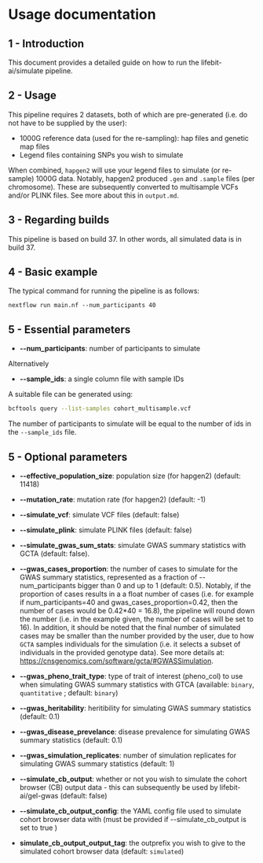 # Usage documentation

## 1 - Introduction

This document provides a detailed guide on how to run the lifebit-ai/simulate pipeline.

## 2 - Usage

This pipeline requires 2 datasets, both of which are pre-generated (i.e. do not have to be supplied by the user):
- 1000G reference data (used for the re-sampling): hap files and genetic map files
- Legend files containing SNPs you wish to simulate

When combined, `hapgen2` will use your legend files to simulate (or re-sample) 1000G data.
Notably, hapgen2 produced `.gen` and `.sample` files (per chromosome). These are subsequently converted to multisample VCFs and/or PLINK files. See more about this in `output.md`.

## 3 - Regarding builds

This pipeline is based on build 37. In other words, all simulated data is in build 37.

## 4 - Basic example

The typical command for running the pipeline is as follows:

```
nextflow run main.nf --num_participants 40
```

## 5 - Essential parameters

- **--num_participants**: number of participants to simulate

Alternatively

- **--sample_ids**: a single column file with sample IDs

A suitable file can be generated using:

```bash
bcftools query --list-samples cohort_multisample.vcf
```

The number of participants to simulate will be equal to the number of ids in the `--sample_ids` file.

## 5 - Optional parameters

- **--effective_population_size**: population size (for hapgen2) (default: 11418)
  
- **--mutation_rate**: mutation rate (for hapgen2) (default: -1)

- **--simulate_vcf**: simulate VCF files (default: false)

- **--simulate_plink**: simulate PLINK files (default: false)

- **--simulate_gwas_sum_stats**: simulate GWAS summary statistics with GCTA (default: false).

- **--gwas_cases_proportion**: the number of cases to simulate for the GWAS summary statistics, represented as a fraction of --num_participants bigger than 0 and up to 1 (default: 0.5). Notably, if the proportion of cases results in a a float number of cases (i.e. for example if num_participants=40 and gwas_cases_proportion=0.42, then the number of cases would be 0.42*40 = 16.8), the pipeline will round down the number (i.e. in the example given, the number of cases will be set to 16). In addition, it should be noted that the final number of simulated cases may be smaller than the number provided by the user, due to how `GCTA` samples individuals for the simulation (i.e. it selects a subset of individuals in the provided genotype data). See more details at: https://cnsgenomics.com/software/gcta/#GWASSimulation.

- **--gwas_pheno_trait_type**: type of trait of interest (pheno_col) to use when simulating GWAS summary statistics with GTCA (available: `binary`, `quantitative` ; default: `binary`)

- **--gwas_heritability**: heritibility for simulating GWAS summary statistics (default: 0.1)

- **--gwas_disease_prevelance**: disease prevalence for simulating GWAS summary statistics (default: 0.1)

- **--gwas_simulation_replicates**: number of simulation replicates for simulating GWAS summary statistics (default: 1)

- **--simulate_cb_output**: whether or not you wish to simulate the cohort browser (CB) output data - this can subsequently be used by lifebit-ai/gel-gwas (default: false)

- **--simulate_cb_output_config**: the YAML config file used to simulate cohort browser data with (must be provided if --simulate_cb_output is set to true )

- **simulate_cb_output_output_tag**: the outprefix you wish to give to the simulated cohort browser data (default: `simulated`)


